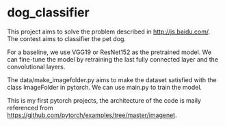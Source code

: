 # dog_classifier
This project aims to solve the problem described in http://js.baidu.com/. The contest aims to classifier the pet dog.

For a baseline, we use VGG19 or ResNet152 as the pretrained model.
We can fine-tune the model by retraining the last fully connected layer and the convolutional layers.

The data/make_imagefolder.py aims to make the dataset satisfied with the class ImageFolder in pytorch.
We can use main.py to train the model.

This is my first pytorch projects, the architecture of the code is maily referenced from https://github.com/pytorch/examples/tree/master/imagenet.
